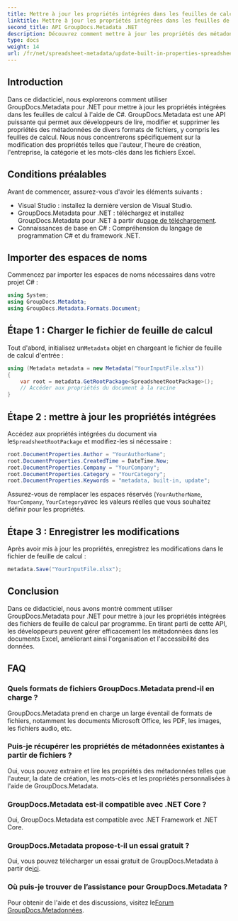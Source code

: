 ```yaml
---
title: Mettre à jour les propriétés intégrées dans les feuilles de calcul à l'aide de .NET
linktitle: Mettre à jour les propriétés intégrées dans les feuilles de calcul à l'aide de .NET
second_title: API GroupDocs.Metadata .NET
description: Découvrez comment mettre à jour les propriétés des métadonnées intégrées dans les fichiers Excel à l'aide de GroupDocs.Metadata pour .NET. Modifiez l'auteur, l'heure de création, l'entreprise et bien plus encore avec C#.
type: docs
weight: 14
url: /fr/net/spreadsheet-metadata/update-built-in-properties-spreadsheets/
---
```

## Introduction
Dans ce didacticiel, nous explorerons comment utiliser GroupDocs.Metadata pour .NET pour mettre à jour les propriétés intégrées dans les feuilles de calcul à l'aide de C#. GroupDocs.Metadata est une API puissante qui permet aux développeurs de lire, modifier et supprimer les propriétés des métadonnées de divers formats de fichiers, y compris les feuilles de calcul. Nous nous concentrerons spécifiquement sur la modification des propriétés telles que l'auteur, l'heure de création, l'entreprise, la catégorie et les mots-clés dans les fichiers Excel.
## Conditions préalables
Avant de commencer, assurez-vous d'avoir les éléments suivants :
- Visual Studio : installez la dernière version de Visual Studio.
-  GroupDocs.Metadata pour .NET : téléchargez et installez GroupDocs.Metadata pour .NET à partir du[page de téléchargement](https://releases.groupdocs.com/metadata/net/).
- Connaissances de base en C# : Compréhension du langage de programmation C# et du framework .NET.

## Importer des espaces de noms
Commencez par importer les espaces de noms nécessaires dans votre projet C# :
```csharp
using System;
using GroupDocs.Metadata;
using GroupDocs.Metadata.Formats.Document;
```
## Étape 1 : Charger le fichier de feuille de calcul
 Tout d'abord, initialisez un`Metadata` objet en chargeant le fichier de feuille de calcul d'entrée :
```csharp
using (Metadata metadata = new Metadata("YourInputFile.xlsx"))
{
    var root = metadata.GetRootPackage<SpreadsheetRootPackage>();
    // Accéder aux propriétés du document à la racine
}
```
## Étape 2 : mettre à jour les propriétés intégrées
 Accédez aux propriétés intégrées du document via le`SpreadsheetRootPackage` et modifiez-les si nécessaire :
```csharp
root.DocumentProperties.Author = "YourAuthorName";
root.DocumentProperties.CreatedTime = DateTime.Now;
root.DocumentProperties.Company = "YourCompany";
root.DocumentProperties.Category = "YourCategory";
root.DocumentProperties.Keywords = "metadata, built-in, update";
```
Assurez-vous de remplacer les espaces réservés (`YourAuthorName`, `YourCompany`, `YourCategory`avec les valeurs réelles que vous souhaitez définir pour les propriétés.
## Étape 3 : Enregistrer les modifications
Après avoir mis à jour les propriétés, enregistrez les modifications dans le fichier de feuille de calcul :
```csharp
metadata.Save("YourInputFile.xlsx");
```

## Conclusion
Dans ce didacticiel, nous avons montré comment utiliser GroupDocs.Metadata pour .NET pour mettre à jour les propriétés intégrées des fichiers de feuille de calcul par programme. En tirant parti de cette API, les développeurs peuvent gérer efficacement les métadonnées dans les documents Excel, améliorant ainsi l'organisation et l'accessibilité des données.

## FAQ
### Quels formats de fichiers GroupDocs.Metadata prend-il en charge ?
GroupDocs.Metadata prend en charge un large éventail de formats de fichiers, notamment les documents Microsoft Office, les PDF, les images, les fichiers audio, etc.
### Puis-je récupérer les propriétés de métadonnées existantes à partir de fichiers ?
Oui, vous pouvez extraire et lire les propriétés des métadonnées telles que l'auteur, la date de création, les mots-clés et les propriétés personnalisées à l'aide de GroupDocs.Metadata.
### GroupDocs.Metadata est-il compatible avec .NET Core ?
Oui, GroupDocs.Metadata est compatible avec .NET Framework et .NET Core.
### GroupDocs.Metadata propose-t-il un essai gratuit ?
 Oui, vous pouvez télécharger un essai gratuit de GroupDocs.Metadata à partir de[ici](https://releases.groupdocs.com/).
### Où puis-je trouver de l’assistance pour GroupDocs.Metadata ?
 Pour obtenir de l'aide et des discussions, visitez le[Forum GroupDocs.Metadonnées](https://forum.groupdocs.com/c/metadata/14).